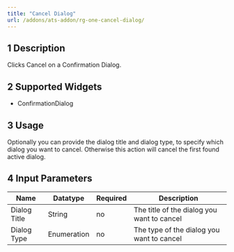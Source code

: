```yaml
---
title: "Cancel Dialog"
url: /addons/ats-addon/rg-one-cancel-dialog/
---
```


## 1 Description

Clicks Cancel on a Confirmation Dialog.

## 2 Supported Widgets

* ConfirmationDialog

## 3 Usage

Optionally you can provide the dialog title and dialog type, to specify which dialog you want to cancel. Otherwise this action will cancel the first found active dialog.     

## 4 Input Parameters

Name | Datatype | Required | Description
--- | --- | --- | ---
Dialog Title | String | no | The title of the dialog you want to cancel
Dialog Type | Enumeration | no | The type of the dialog you want to cancel
